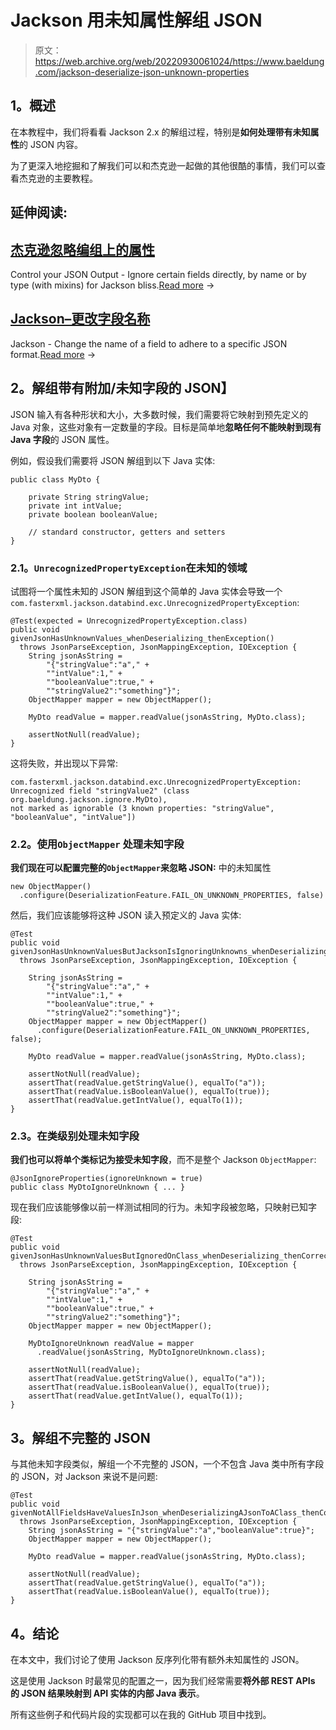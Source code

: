 # Jackson 用未知属性解组 JSON

> 原文：<https://web.archive.org/web/20220930061024/https://www.baeldung.com/jackson-deserialize-json-unknown-properties>

## 1。概述

在本教程中，我们将看看 Jackson 2.x 的解组过程，特别是**如何处理带有未知属性**的 JSON 内容。

为了更深入地挖掘和了解我们可以和杰克逊一起做的其他很酷的事情，我们可以查看杰克逊的主要教程。

## 延伸阅读:

## [杰克逊忽略编组上的属性](/web/20220628100222/https://www.baeldung.com/jackson-ignore-properties-on-serialization)

Control your JSON Output - Ignore certain fields directly, by name or by type (with mixins) for Jackson bliss.[Read more](/web/20220628100222/https://www.baeldung.com/jackson-ignore-properties-on-serialization) →

## [Jackson–更改字段名称](/web/20220628100222/https://www.baeldung.com/jackson-name-of-property)

Jackson - Change the name of a field to adhere to a specific JSON format.[Read more](/web/20220628100222/https://www.baeldung.com/jackson-name-of-property) →

## 2。解组带有附加/未知字段的 JSON】

JSON 输入有各种形状和大小，大多数时候，我们需要将它映射到预先定义的 Java 对象，这些对象有一定数量的字段。目标是简单地**忽略任何不能映射到现有 Java 字段**的 JSON 属性。

例如，假设我们需要将 JSON 解组到以下 Java 实体:

```
public class MyDto {

    private String stringValue;
    private int intValue;
    private boolean booleanValue;

    // standard constructor, getters and setters 
}
```

### 2.1。`UnrecognizedPropertyException`在未知的领域

试图将一个属性未知的 JSON 解组到这个简单的 Java 实体会导致一个`com.fasterxml.jackson.databind.exc.UnrecognizedPropertyException`:

```
@Test(expected = UnrecognizedPropertyException.class)
public void givenJsonHasUnknownValues_whenDeserializing_thenException()
  throws JsonParseException, JsonMappingException, IOException {
    String jsonAsString = 
        "{"stringValue":"a"," +
        ""intValue":1," +
        ""booleanValue":true," +
        ""stringValue2":"something"}";
    ObjectMapper mapper = new ObjectMapper();

    MyDto readValue = mapper.readValue(jsonAsString, MyDto.class);

    assertNotNull(readValue);
}
```

这将失败，并出现以下异常:

```
com.fasterxml.jackson.databind.exc.UnrecognizedPropertyException: 
Unrecognized field "stringValue2" (class org.baeldung.jackson.ignore.MyDto), 
not marked as ignorable (3 known properties: "stringValue", "booleanValue", "intValue"])
```

### 2.2。使用`ObjectMapper` 处理未知字段

**我们现在可以配置完整的`ObjectMapper`来忽略 JSON:** 中的未知属性

```
new ObjectMapper()
  .configure(DeserializationFeature.FAIL_ON_UNKNOWN_PROPERTIES, false)
```

然后，我们应该能够将这种 JSON 读入预定义的 Java 实体:

```
@Test
public void givenJsonHasUnknownValuesButJacksonIsIgnoringUnknowns_whenDeserializing_thenCorrect()
  throws JsonParseException, JsonMappingException, IOException {

    String jsonAsString = 
        "{"stringValue":"a"," +
        ""intValue":1," +
        ""booleanValue":true," +
        ""stringValue2":"something"}";
    ObjectMapper mapper = new ObjectMapper()
      .configure(DeserializationFeature.FAIL_ON_UNKNOWN_PROPERTIES, false);

    MyDto readValue = mapper.readValue(jsonAsString, MyDto.class);

    assertNotNull(readValue);
    assertThat(readValue.getStringValue(), equalTo("a"));
    assertThat(readValue.isBooleanValue(), equalTo(true));
    assertThat(readValue.getIntValue(), equalTo(1));
}
```

### 2.3。在类级别处理未知字段

**我们也可以将单个类标记为接受未知字段**，而不是整个 Jackson `ObjectMapper`:

```
@JsonIgnoreProperties(ignoreUnknown = true)
public class MyDtoIgnoreUnknown { ... }
```

现在我们应该能够像以前一样测试相同的行为。未知字段被忽略，只映射已知字段:

```
@Test
public void givenJsonHasUnknownValuesButIgnoredOnClass_whenDeserializing_thenCorrect() 
  throws JsonParseException, JsonMappingException, IOException {

    String jsonAsString =
        "{"stringValue":"a"," +
        ""intValue":1," +
        ""booleanValue":true," +
        ""stringValue2":"something"}";
    ObjectMapper mapper = new ObjectMapper();

    MyDtoIgnoreUnknown readValue = mapper
      .readValue(jsonAsString, MyDtoIgnoreUnknown.class);

    assertNotNull(readValue);
    assertThat(readValue.getStringValue(), equalTo("a"));
    assertThat(readValue.isBooleanValue(), equalTo(true));
    assertThat(readValue.getIntValue(), equalTo(1));
}
```

## 3。解组不完整的 JSON

与其他未知字段类似，解组一个不完整的 JSON，一个不包含 Java 类中所有字段的 JSON，对 Jackson 来说不是问题:

```
@Test
public void givenNotAllFieldsHaveValuesInJson_whenDeserializingAJsonToAClass_thenCorrect() 
  throws JsonParseException, JsonMappingException, IOException {
    String jsonAsString = "{"stringValue":"a","booleanValue":true}";
    ObjectMapper mapper = new ObjectMapper();

    MyDto readValue = mapper.readValue(jsonAsString, MyDto.class);

    assertNotNull(readValue);
    assertThat(readValue.getStringValue(), equalTo("a"));
    assertThat(readValue.isBooleanValue(), equalTo(true));
}
```

## 4。结论

在本文中，我们讨论了使用 Jackson 反序列化带有额外未知属性的 JSON。

这是使用 Jackson 时最常见的配置之一，因为我们经常需要**将外部 REST APIs 的 JSON 结果映射到 API 实体的内部 Java 表示**。

所有这些例子和代码片段的实现都可以在我的 GitHub 项目中找到。